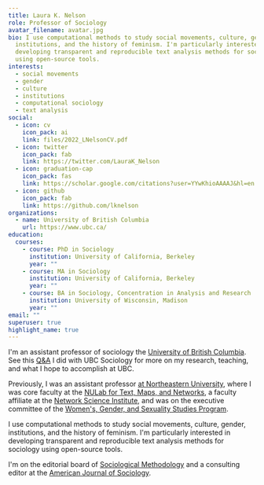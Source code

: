 ```yaml
---
title: Laura K. Nelson
role: Professor of Sociology
avatar_filename: avatar.jpg
bio: I use computational methods to study social movements, culture, gender,
  institutions, and the history of feminism. I'm particularly interested in
  developing transparent and reproducible text analysis methods for sociology
  using open-source tools.
interests:
  - social movements
  - gender
  - culture
  - institutions
  - computational sociology
  - text analysis
social:
  - icon: cv
    icon_pack: ai
    link: files/2022_LNelsonCV.pdf
  - icon: twitter
    icon_pack: fab
    link: https://twitter.com/LauraK_Nelson
  - icon: graduation-cap
    icon_pack: fas
    link: https://scholar.google.com/citations?user=YYwKhioAAAAJ&hl=en
  - icon: github
    icon_pack: fab
    link: https://github.com/lknelson
organizations:
  - name: University of British Columbia
    url: https://www.ubc.ca/
education:
  courses:
    - course: PhD in Sociology
      institution: University of California, Berkeley
      year: ""
    - course: MA in Sociology
      institution: University of California, Berkeley
      year: ""
    - course: BA in Sociology, Concentration in Analysis and Research
      institution: University of Wisconsin, Madison
      year: ""
email: ""
superuser: true
highlight_name: true
---
```

I'm an assistant professor of sociology the [University of British Columbia](https://sociology.ubc.ca/profile/laura-nelson/). See this [Q&A](https://sociology.ubc.ca/news/qa-with-newly-appointed-assistant-professor-dr-laura-nelson/) I did with UBC Sociology for more on my research, teaching, and what I hope to accomplish at UBC.

Previously, I was an assistant professor [at Northeastern University](https://www.northeastern.edu/cssh/), where I was core faculty at the [NULab for Text, Maps, and Networks](https://web.northeastern.edu/nulab/), a faculty affiliate at the [Network Science Institute](https://www.networkscienceinstitute.org/), and was on the executive committee of the [Women's, Gender, and Sexuality Studies Program](https://cssh.northeastern.edu/wgss/).

I use computational methods to study social movements, culture, gender, institutions, and the history of feminism. I'm particularly interested in developing transparent and reproducible text analysis methods for sociology using open-source tools.

I'm on the editorial board of [Sociological Methodology](http://www.asanet.org/research-and-publications/journals/sociological-methodology) and a consulting editor at the [American Journal of Sociology](https://www.journals.uchicago.edu/toc/ajs/current).
